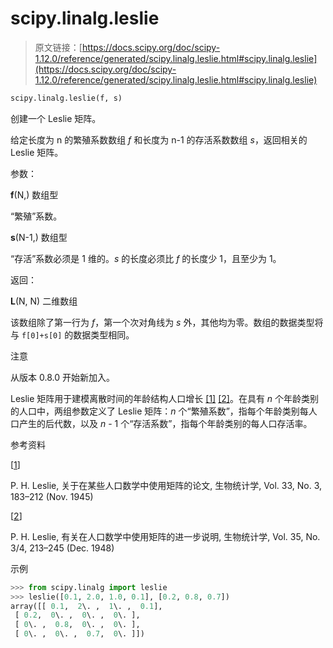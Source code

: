 # scipy.linalg.leslie

> 原文链接：[https://docs.scipy.org/doc/scipy-1.12.0/reference/generated/scipy.linalg.leslie.html#scipy.linalg.leslie](https://docs.scipy.org/doc/scipy-1.12.0/reference/generated/scipy.linalg.leslie.html#scipy.linalg.leslie)

```py
scipy.linalg.leslie(f, s)
```

创建一个 Leslie 矩阵。

给定长度为 n 的繁殖系数数组 *f* 和长度为 n-1 的存活系数数组 *s*，返回相关的 Leslie 矩阵。

参数：

**f**(N,) 数组型

“繁殖”系数。

**s**(N-1,) 数组型

“存活”系数必须是 1 维的。*s* 的长度必须比 *f* 的长度少 1，且至少为 1。

返回：

**L**(N, N) 二维数组

该数组除了第一行为 *f*，第一个次对角线为 *s* 外，其他均为零。数组的数据类型将与 `f[0]+s[0]` 的数据类型相同。

注意

从版本 0.8.0 开始新加入。

Leslie 矩阵用于建模离散时间的年龄结构人口增长 [[1]](#id1) [[2]](#id2)。在具有 *n* 个年龄类别的人口中，两组参数定义了 Leslie 矩阵：*n* 个“繁殖系数”，指每个年龄类别每人口产生的后代数，以及 *n* - 1 个“存活系数”，指每个年龄类别的每人口存活率。

参考资料

[[1](#id1)]

P. H. Leslie, 关于在某些人口数学中使用矩阵的论文, 生物统计学, Vol. 33, No. 3, 183–212 (Nov. 1945)

[[2](#id2)]

P. H. Leslie, 有关在人口数学中使用矩阵的进一步说明, 生物统计学, Vol. 35, No. 3/4, 213–245 (Dec. 1948)

示例

```py
>>> from scipy.linalg import leslie
>>> leslie([0.1, 2.0, 1.0, 0.1], [0.2, 0.8, 0.7])
array([[ 0.1,  2\. ,  1\. ,  0.1],
 [ 0.2,  0\. ,  0\. ,  0\. ],
 [ 0\. ,  0.8,  0\. ,  0\. ],
 [ 0\. ,  0\. ,  0.7,  0\. ]]) 
```
